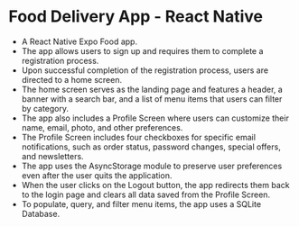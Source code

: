 # Food Delivery App - React Native

- A React Native Expo Food app.
- The app allows users to sign up and requires them to complete a registration process.
- Upon successful completion of the registration process, users are directed to a home screen.
- The home screen serves as the landing page and features a header, a banner with a search bar, and a list of menu items that users can filter by category.
- The app also includes a Profile Screen where users can customize their name, email, photo, and other preferences.
- The Profile Screen includes four checkboxes for specific email notifications, such as order status, password changes, special offers, and newsletters.
- The app uses the AsyncStorage module to preserve user preferences even after the user quits the application.
- When the user clicks on the Logout button, the app redirects them back to the login page and clears all data saved from the Profile Screen.
- To populate, query, and filter menu items, the app uses a SQLite Database.





